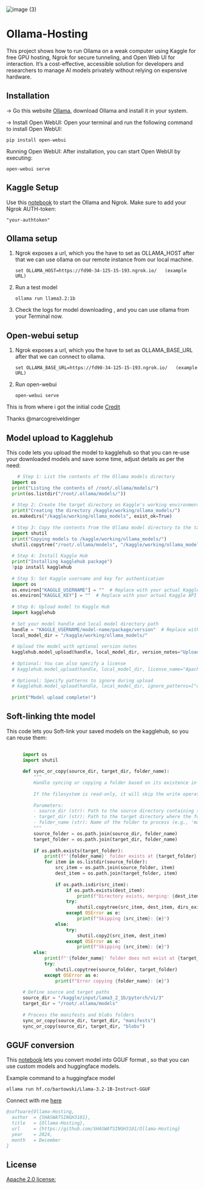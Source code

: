 
![image (3)](https://github.com/user-attachments/assets/0e2c9cfb-3845-4dee-91e1-d418489051fc)




# Ollama-Hosting
This project shows how to run Ollama on a weak computer using Kaggle for free GPU hosting, Ngrok for secure tunneling, and Open Web UI for interaction. It’s a cost-effective, accessible solution for developers and researchers to manage AI models privately without relying on expensive hardware.

## Installation

-> Go this website [Ollama](https://ollama.com/), download Ollama and install it in your system.


-> Install Open WebUI: Open your terminal and run the following command to install Open WebUI:
```
pip install open-webui
```
Running Open WebUI: After installation, you can start Open WebUI by executing:
```
open-webui serve
```
## Kaggle Setup

Use this [notebook](https://github.com/SHASWATSINGH3101/Ollama-Hosting/blob/main/code/ollama-server_KAGGLE.ipynb) to start the Ollama and Ngrok.
Make sure to add your Ngrok AUTH-token:
```
"your-authtoken"
```

## Ollama setup

  1. Ngrok exposes a url, which you the have to set as OLLAMA_HOST after that we can use ollama on our remote instance from our local machine.
        ```
        set OLLAMA_HOST=https://fd90-34-125-15-193.ngrok.io/   (example URL)
        ```
  2. Run a test model
       ```
       ollama run llama3.2:1b
       ```
  3. Check the logs for model downloading , and you can use ollama from your Terminal now.

## Open-webui setup

  1. Ngrok exposes a url, which you the have to set as OLLAMA_BASE_URL after that we can connect to ollama.
     
        ```
        set OLLAMA_BASE_URL=https://fd90-34-125-15-193.ngrok.io/   (example URL)
        ``` 
  3. Run open-webui
     
       ```
       open-webui serve
       ```
This is from where i got the initial code [Credit](https://github.com/marcogreiveldinger/videos/blob/main/ollama-ai/run-on-colab/ollama-ai-colab.ipynb)

Thanks @marcogreiveldinger

## Model upload to Kagglehub

  This code lets you upload the model to kagglehub so that you can re-use your downloaded models and save some time, adjust details as per the need:

  ```python
      # Step 1: List the contents of the Ollama models directory
    import os
    print("Listing the contents of /root/.ollama/models/")
    print(os.listdir("/root/.ollama/models/"))
    
    # Step 2: Create the target directory on Kaggle's working environment
    print("Creating the directory /kaggle/working/ollama_models/")
    os.makedirs("/kaggle/working/ollama_models", exist_ok=True)
    
    # Step 3: Copy the contents from the Ollama model directory to the target directory
    import shutil
    print("Copying models to /kaggle/working/ollama_models/")
    shutil.copytree("/root/.ollama/models", "/kaggle/working/ollama_models", dirs_exist_ok=True)
    
    # Step 4: Install Kaggle Hub
    print("Installing kagglehub package")
    !pip install kagglehub
    
    # Step 5: Set Kaggle username and key for authentication
    import os
    os.environ["KAGGLE_USERNAME"] = ""  # Replace with your actual Kaggle username
    os.environ["KAGGLE_KEY"] = ""  # Replace with your actual Kaggle API key
    
    # Step 6: Upload model to Kaggle Hub
    import kagglehub
    
    # Set your model handle and local model directory path
    handle = "KAGGLE_USERNAME/model-name/package/version"  # Replace with your model handle
    local_model_dir = "/kaggle/working/ollama_models/"
    
    # Upload the model with optional version notes
    kagglehub.model_upload(handle, local_model_dir, version_notes="Upload date :- 02/12/2024")
    
    # Optional: You can also specify a license
    # kagglehub.model_upload(handle, local_model_dir, license_name="Apache 2.0")
    
    # Optional: Specify patterns to ignore during upload
    # kagglehub.model_upload(handle, local_model_dir, ignore_patterns=["original/", "*.tmp"])
    
    print("Model upload complete!")

```

## Soft-linking thte model

  This code lets you Soft-link your saved models on the kagglehub, so you can reuse them:

  ```python
    
        import os
        import shutil
        
        def sync_or_copy(source_dir, target_dir, folder_name):
            """
            Handle syncing or copying a folder based on its existence in the target directory.
            
            If the filesystem is read-only, it will skip the write operation.
            
            Parameters:
            - source_dir (str): Path to the source directory containing the folder to copy.
            - target_dir (str): Path to the target directory where the folder should be copied or synced.
            - folder_name (str): Name of the folder to process (e.g., 'manifests', 'blobs').
            """
            source_folder = os.path.join(source_dir, folder_name)
            target_folder = os.path.join(target_dir, folder_name)
        
            if os.path.exists(target_folder):
                print(f"'{folder_name}' folder exists at {target_folder}. Copying contents...")
                for item in os.listdir(source_folder):
                    src_item = os.path.join(source_folder, item)
                    dest_item = os.path.join(target_folder, item)
                    
                    if os.path.isdir(src_item):
                        if os.path.exists(dest_item):
                            print(f"Directory exists, merging: {dest_item}")
                        try:
                            shutil.copytree(src_item, dest_item, dirs_exist_ok=True)
                        except OSError as e:
                            print(f"Skipping {src_item}: {e}")
                    else:
                        try:
                            shutil.copy2(src_item, dest_item)
                        except OSError as e:
                            print(f"Skipping {src_item}: {e}")
            else:
                print(f"'{folder_name}' folder does not exist at {target_dir}. Copying the entire folder...")
                try:
                    shutil.copytree(source_folder, target_folder)
                except OSError as e:
                    print(f"Error copying {folder_name}: {e}")
        
        # Define source and target paths
        source_dir = "/kaggle/input/lama3_2_1b/pytorch/v1/3"
        target_dir = "/root/.ollama/models"
        
        # Process the manifests and blobs folders
        sync_or_copy(source_dir, target_dir, "manifests")
        sync_or_copy(source_dir, target_dir, "blobs")
```

## GGUF conversion

  This [notebook](https://github.com/SHASWATSINGH3101/Ollama-Hosting/blob/main/code/GGUF%20converts%20.ipynb) lets you convert model into GGUF format , so that you can use custom models and     huggingface models.

  
  Example command to a huggingface model
  ```
  ollama run hf.co/bartowski/Llama-3.2-1B-Instruct-GGUF
  ```



Connect with me [here](https://www.linkedin.com/in/shaswat-singh-43821826a/)


```bibtex
@software{Ollama-Hosting,
  author  = {SHASWATSINGH3101},
  title   = {Ollama-Hosting},
  url     = {https://github.com/SHASWATSINGH3101/Ollama-Hosting}
  year    = 2024,
  month   = December
}
```

## License

[Apache 2.0 license:](https://www.apache.org/licenses/LICENSE-2.0)
